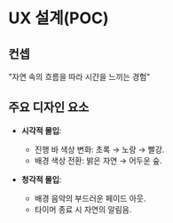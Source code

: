 # UX 설계(POC)

## 컨셉
"자연 속의 흐름을 따라 시간을 느끼는 경험"

## 주요 디자인 요소
- **시각적 몰입**:
  - 진행 바 색상 변화: 초록 → 노랑 → 빨강.
  - 배경 색상 전환: 밝은 자연 → 어두운 숲.

- **청각적 몰입**:
  - 배경 음악의 부드러운 페이드 아웃.
  - 타이머 종료 시 자연의 알림음.
